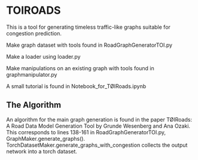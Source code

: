 # TOIROADS
This is a tool for generating timeless traffic-like graphs suitable for congestion prediction.

Make graph dataset with tools found in
RoadGraphGeneratorTOI.py

Make a loader using
loader.py

Make manipulations on an existing graph with tools found in 
graphmanipulator.py

A small tutorial is found in 
Notebook_for_TØIRoads.ipynb

## The Algorithm
An algorithm for the main graph generation is found in the paper TØIRoads: A Road Data Model Generation Tool by Grunde Wesenberg and Ana Ozaki.
This corresponds to lines 138-161 in RoadGraphGeneratorTOI.py, GraphMaker.generate_graphs().
TorchDatasetMaker.generate_graphs_with_congestion collects the output network into a torch dataset.
